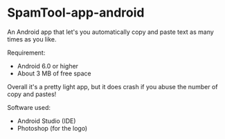 # SpamTool-app-android
An Android app that let's you automatically copy and paste text as many times as you like.

Requirement:
- Android 6.0 or higher
- About 3 MB of free space

Overall it's a pretty light app, but it does crash if you abuse the number of copy and pastes!

Software used:
- Android Studio (IDE)
- Photoshop (for the logo)
